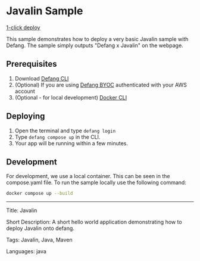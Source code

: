 # Javalin Sample

[1-click deploy](https://portal.defang.dev/redirect?url=https%3A%2F%2Fgithub.com%2Fnew%3Ftemplate_name%3Dsample-javalin-template%26template_owner%3DDefangSamples)

This sample demonstrates how to deploy a very basic Javalin sample with Defang. The sample simply outputs "Defang x Javalin" on the webpage.

## Prerequisites

1. Download [Defang CLI](https://github.com/DefangLabs/defang)
2. (Optional) If you are using [Defang BYOC](https://docs.aws.amazon.com/cli/latest/userguide/cli-chap-configure.html) authenticated with your AWS account
3. (Optional - for local development) [Docker CLI](https://docs.docker.com/engine/install/)

## Deploying

1. Open the terminal and type `defang login`
2. Type `defang compose up` in the CLI.
3. Your app will be running within a few minutes.

## Development

For development, we use a local container. This can be seen in the compose.yaml file. To run the sample locally use the following command:

```bash
docker compose up --build
```

---

Title: Javalin

Short Description: A short hello world application demonstrating how to deploy Javalin onto defang.

Tags: Javalin, Java, Maven

Languages: java
